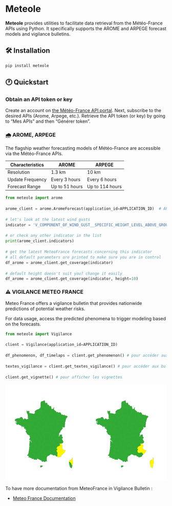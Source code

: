 # Meteole

**Meteole** provides utilities to facilitate data retrieval from the Météo-France APIs using Python. It specifically supports the AROME and ARPEGE forecast models and vigilance bulletins.

## 🛠 Installation

```python
pip install meteole
```

## 🕐 Quickstart

### Obtain an API token or key

Create an account on [the Météo-France API portal](https://portail-api.meteofrance.fr/). Next, subscribe to the desired APIs (Arome, Arpege, etc.). Retrieve the API token (or key) by going to “Mes APIs” and then “Générer token”.

### 🌧️ AROME, ARPEGE

The flagship weather forecasting models of Météo-France are accessible via the Météo-France APIs.

| Characteristics  | AROME                | ARPEGE               |
|------------------|----------------------|----------------------|
| Resolution       | 1.3 km               | 10 km                |
| Update Frequency | Every 3 hours        | Every 6 hours        |
| Forecast Range   | Up to 51 hours       | Up to 114 hours      |

```python
from meteole import arome

arome_client = arome.AromeForecast(application_id=APPLICATION_ID)  # APPLICATION_ID found on portail.meteo-france.Fr

# let's look at the latest wind gusts
indicator = 'V_COMPONENT_OF_WIND_GUST__SPECIFIC_HEIGHT_LEVEL_ABOVE_GROUND'

# or check any other indicator in the list
print(arome_client.indicators)

# get the latest MeteoFrance forecasts concerning this indicator
# all default parameters are printed to make sure you are in control
df_arome = arome_client.get_coverage(indicator)

# default height doesn't suit you? change it easily
df_arome = arome_client.get_coverage(indicator, height=10)
```

### ⚠️ VIGILANCE METEO FRANCE

Meteo France offers a vigilance bulletin that provides nationwide predictions of potential weather risks.

For data usage, access the predicted phenomena to trigger modeling based on the forecasts.

```python
from meteole import Vigilance

client = Vigilance(application_id=APPLICATION_ID)

df_phenomenon, df_timelaps = client.get_phenomenon() # pour accéder aux phénomènes prévus

textes_vigilance = client.get_textes_vigilance() # pour accéder aux bulletins de vigilance

client.get_vignette() # pour afficher les vignettes
```

<img src="assets/vignette_exemple.png" width="600" height="300" alt="vignette de vigilance">

To have more documentation from MeteoFrance in Vigilance Bulletin :
- [Meteo France Documentation](https://donneespubliques.meteofrance.fr/?fond=produit&id_produit=305&id_rubrique=50)
